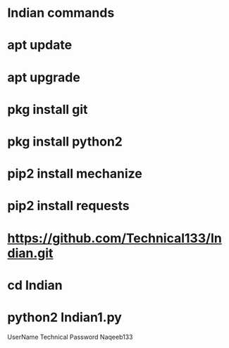 # Indian commands

# apt update
# apt upgrade
# pkg install git
# pkg install python2
# pip2 install mechanize
# pip2 install requests

# https://github.com/Technical133/Indian.git
# cd Indian
# python2 Indian1.py





UserName Technical
Password Naqeeb133
